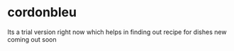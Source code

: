 # cordonbleu
Its a trial version right now which helps in finding out recipe for dishes new coming out soon

